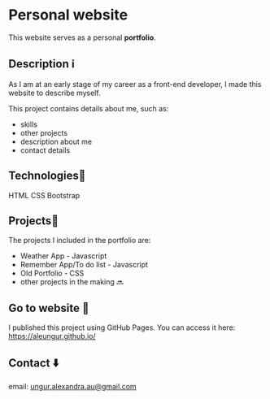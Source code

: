 # Personal website 

This website serves as a personal **portfolio**.

## Description :information_source:

As I am at an early stage of my career as a front-end developer, I made this website to describe myself.

 This project contains details about me, such as: 

 * skills
 * other projects 
 * description about me
 * contact details

## Technologies:pencil:

 HTML CSS Bootstrap

## Projects:low_brightness:
 
 The projects I included in the portfolio are:
 * Weather App - Javascript
 * Remember App/To do list - Javascript
 * Old Portfolio - CSS
 * other projects in the making :soon:

## Go to website :rocket:

I published this project using GitHub Pages. You can access it here: https://aleungur.github.io/

 ## Contact :arrow_down:
 email: ungur.alexandra.au@gmail.com
